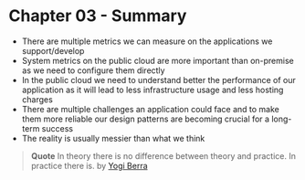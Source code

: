 # Chapter 03 - Summary

* There are multiple metrics we can measure on the applications we support/develop
* System metrics on the public cloud are more important than on-premise as we need to configure them directly
* In the public cloud we need to understand better the performance of our application as it will lead to less infrastructure usage and less hosting charges
* There are multiple challenges an application could face and to make them more reliable our design patterns are becoming crucial for a long-term success
* The reality is usually messier than what we think


> **Quote**  In theory there is no difference between theory and practice. In practice there is.
by
[Yogi Berra](https://www.brainyquote.com/quotes/yogi_berra_141506)